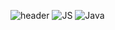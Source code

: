 ![header](https://capsule-render.vercel.app/api?type=wave&color=auto&height=300&section=header&text=hunibottle%20Log&fontSize=90)
![JS](https://img.shields.io/badge/JavaScript-F7DF1E?style=flat-square&logo=JavaScript&logoColor=black)
![Java](https://img.shields.io/badge/JavaScript-F7DF1E?style=flat-square&logo=JavaScript&logoColor=black)
